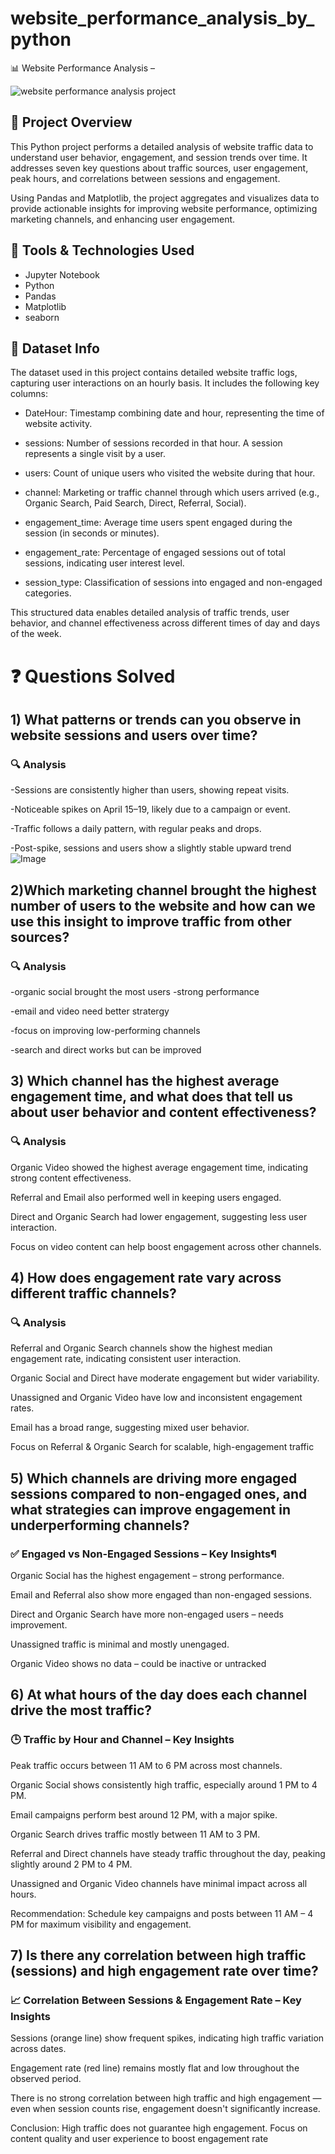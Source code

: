 # website_performance_analysis_by_python
📊 Website Performance Analysis – 


![website performance analysis project](https://github.com/riyadewangan08/website_performance_analysis_by_python/blob/ab11cb6b954fdae6a9cfbf9ac6c31c6aab853c71/website%20analysis%20banner.png)
## 📁 Project Overview
This Python project performs a detailed analysis of website traffic data to understand user behavior, engagement, and session trends over time. It addresses seven key questions about traffic sources, user engagement, peak hours, and correlations between sessions and engagement.

Using Pandas and Matplotlib, the project aggregates and visualizes data to provide actionable insights for improving website performance, optimizing marketing channels, and enhancing user engagement.

## 🔧 Tools & Technologies Used
- Jupyter Notebook
-  Python
- Pandas
- Matplotlib
- seaborn 

## 📂 Dataset Info
The dataset used in this project contains detailed website traffic logs, capturing user interactions on an hourly basis. It includes the following key columns:

- DateHour: Timestamp combining date and hour, representing the time of website activity.

- sessions: Number of sessions recorded in that hour. A session represents a single visit by a user.

- users: Count of unique users who visited the website during that hour.

- channel: Marketing or traffic channel through which users arrived (e.g., Organic Search, Paid Search, Direct, Referral, Social).

- engagement_time: Average time users spent engaged during the session (in seconds or minutes).

- engagement_rate: Percentage of engaged sessions out of total sessions, indicating user interest level.

- session_type: Classification of sessions into engaged and non-engaged categories.

This structured data enables detailed analysis of traffic trends, user behavior, and channel effectiveness across different times of day and days of the week.


# ❓ Questions Solved

## 1) What patterns or trends can you observe in website sessions and users over time?

### 🔍 Analysis
-Sessions are consistently higher than users, showing repeat visits.

-Noticeable spikes on April 15–19, likely due to a campaign or event.

-Traffic follows a daily pattern, with regular peaks and drops.

-Post-spike, sessions and users show a slightly stable upward trend
 ![Image](https://github.com/user-attachments/assets/d5975f64-8e79-45f5-b474-01bf84b1b92d)

 ## 2)Which marketing channel brought the highest number of users to the website and how can we use this insight to improve traffic from other sources?
### 🔍 Analysis
-organic social brought the most users -strong performance

-email and video need better stratergy

-focus on improving low-performing channels

-search and direct works but can be improved


## 3) Which channel has the highest average engagement time, and what does that tell us about user behavior and content effectiveness?
### 🔍 Analysis
Organic Video showed the highest average engagement time, indicating strong content effectiveness.

Referral and Email also performed well in keeping users engaged.

Direct and Organic Search had lower engagement, suggesting less user interaction.

Focus on video content can help boost engagement across other channels.



## 4) How does engagement rate vary across different traffic channels?
### 🔍 Analysis
Referral and Organic Search channels show the highest median engagement rate, indicating consistent user interaction.

Organic Social and Direct have moderate engagement but wider variability.

Unassigned and Organic Video have low and inconsistent engagement rates.

Email has a broad range, suggesting mixed user behavior.

Focus on Referral & Organic Search for scalable, high-engagement traffic


## 5) Which channels are driving more engaged sessions compared to non-engaged ones, and what strategies can improve engagement in underperforming channels?
### ✅ Engaged vs Non-Engaged Sessions – Key Insights¶
Organic Social has the highest engagement – strong performance.

Email and Referral also show more engaged than non-engaged sessions.

Direct and Organic Search have more non-engaged users – needs improvement.

Unassigned traffic is minimal and mostly unengaged.

Organic Video shows no data – could be inactive or untracked


## 6) At what hours of the day does each channel drive the most traffic?
### 🕒 Traffic by Hour and Channel – Key Insights
Peak traffic occurs between 11 AM to 6 PM across most channels.

Organic Social shows consistently high traffic, especially around 1 PM to 4 PM.

Email campaigns perform best around 12 PM, with a major spike.

Organic Search drives traffic mostly between 11 AM to 3 PM.

Referral and Direct channels have steady traffic throughout the day, peaking slightly around 2 PM to 4 PM.

Unassigned and Organic Video channels have minimal impact across all hours.

Recommendation: Schedule key campaigns and posts between 11 AM – 4 PM for maximum visibility and engagement.


## 7) Is there any correlation between high traffic (sessions) and high engagement rate over time?
### 📈 Correlation Between Sessions & Engagement Rate – Key Insights
Sessions (orange line) show frequent spikes, indicating high traffic variation across dates.

Engagement rate (red line) remains mostly flat and low throughout the observed period.

There is no strong correlation between high traffic and high engagement — even when session counts rise, engagement doesn't significantly increase.

Conclusion: High traffic does not guarantee high engagement. Focus on content quality and user experience to boost engagement rate
